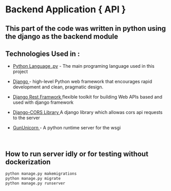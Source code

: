 # Backend Application { API }

##  This part of the code was written in python using the django as the backend module

## Technologies Used in :

- [ Python Language .py](#)  - The main programing language used in this project

- [ Django ](#)  - high-level Python web framework that encourages rapid development and clean, pragmatic design.
- [ Django Rest Framwork ](#) flexible toolkit for building Web APIs based and used with django framework
- [ Django-CORS Library ](#) A django library which allowas cors api requests to the server
- [ GunUnicorn ](#) - A python runtime server for the wsgi

<br>

## How to run server idly or for testing without dockerization

```bash
python manage.py makemigrations
python manage.py migrate
python manage.py runserver
```

<br>
